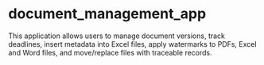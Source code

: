 # document_management_app
This application allows users to manage document versions, track deadlines, insert metadata into Excel files, apply watermarks to PDFs, Excel and Word files, and move/replace files with traceable records.
